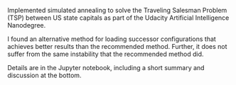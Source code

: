 Implemented simulated annealing to solve the Traveling Salesman Problem (TSP) between US state capitals as part of the Udacity Artificial Intelligence Nanodegree.

I found an alternative method for loading successor configurations that achieves better results than the recommended method. Further, it does not suffer from the same instability that the recommended method did.

Details are in the Jupyter notebook, including a short summary and discussion at the bottom.

